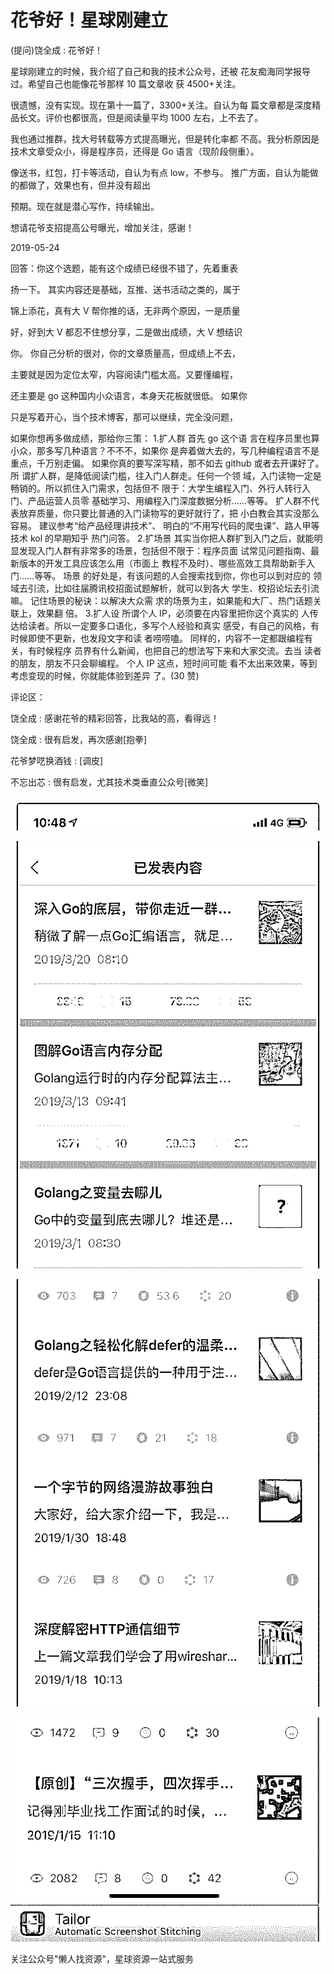 # 花爷好！星球刚建立

(提问)饶全成 : 花爷好！

星球刚建立的时候，我介绍了自己和我的技术公众号，还被 花友痴海同学报导过。希望自己也能像花爷那样 10 篇文章收 获 4500+关注。

很遗憾，没有实现。现在第十一篇了，3300+关注。自认为每 篇文章都是深度精品长文。评价也都很高，但是阅读量平均 1000 左右，上不去了。

我也通过推群，找大号转载等方式提高曝光，但是转化率都 不高。我分析原因是技术文章受众小，得是程序员，还得是 Go 语言（现阶段侧重）。

像送书，红包，打卡等活动，自认为有点 low，不参与。 推广方面，自认为能做的都做了，效果也有，但并没有超出

预期。现在就是潜心写作，持续输出。

想请花爷支招提高公号曝光，增加关注，感谢！

2019-05-24

回答：你这个选题，能有这个成绩已经很不错了，先着重表

扬一下。 其实内容还是基础，互推、送书活动之类的，属于

锦上添花，真有大 V 帮你推的话，无非两个原因，一是质量

好，好到大 V 都忍不住想分享，二是做出成绩，大 V 想结识

你。 你自己分析的很对，你的文章质量高，但成绩上不去，

主要就是因为定位太窄，内容阅读门槛太高。又要懂编程，

还主要是 go 这种国内小众语言，本身天花板就很低。 如果你

只是写着开心，当个技术博客，那可以继续，完全没问题，

如果你想再多做成绩，那给你三策： 1.扩人群 首先 go 这个语 言在程序员里也算小众，那多写几种语言？不不不，如果你 是奔着做大去的，写几种编程语言不是重点，千万别走偏。 如果你真的要写深写精，那不如去 github 或者去开课好了。 所 谓扩人群，是降低阅读门槛，往入门人群走。任何一个领 域，入门读物一定是畅销的。所以抓住入门需求，包括但不 限于：大学生编程入门、外行人转行入门、产品运营人员零 基础学习、用编程入门深度数据分析……等等。 扩人群不代 表放弃质量，你只要比普通的入门读物写的更好就行了，把 小白教会其实没那么容易。 建议参考“给产品经理讲技术”、 明白的“不用写代码的爬虫课”、路人甲等技术 kol 的早期知乎 热门问答。 2.扩场景 其实当你把人群扩到入门之后，就能明 显发现入门人群有非常多的场景，包括但不限于：程序员面 试常见问题指南、最新版本的开发工具应该怎么用（市面上 教程不及时）、哪些高效工具帮助新手入门……等等。 场景 的好处是，有该问题的人会搜索找到你，你也可以到对应的 领域去引流，比如往届腾讯校招面试题解析，就可以到各大 学生、校招论坛去引流嘛。 记住场景的秘诀：以解决大众需 求的场景为主，如果能和大厂、热门话题关联上，效果翻 倍。 3.扩人设 所谓个人 IP，必须要在内容里把你这个真实的 人传达给读者。所以一定要多口语化，多写个人经验和真实 感受，有自己的风格，有时候即使不更新，也发段文字和读 者唠唠嗑。 同样的，内容不一定都跟编程有关，有时候程序 员界有什么新闻，也把自己的想法写下来和大家交流。去当 读者的朋友，朋友不只会聊编程。 个人 IP 这点，短时间可能 看不太出来效果，等到考虑变现的时候，你就能体验到差异 了。(30 赞)

评论区：

饶全成 : 感谢花爷的精彩回答，比我站的高，看得远！

饶全成 : 很有启发，再次感谢[抱拳]

花爷梦呓换酒钱 : [调皮]

不忘出芯 : 很有启发，尤其技术类垂直公众号[微笑]

![image](img/Image_255.png)

![image](img/Image_256.png)

![image](img/Image_257.png)

![image](img/Image_258.png)

关注公众号"懒人找资源"，星球资源一站式服务